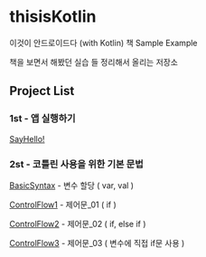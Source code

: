 # thisisKotlin
이것이 안드로이드다 (with Kotlin) 책 Sample Example

책을 보면서 해봤던 실습 들 정리해서 올리는 저장소

## Project List

### 1st - 앱 실행하기

[SayHello!](https://github.com/hkdong0694/thisisKotlin/tree/master/1st_01_SayHello)

### 2st - 코틀린 사용을 위한 기본 문법

[BasicSyntax](https://github.com/hkdong0694/thisisKotlin/tree/master/2st_01_BasicSyntax) - 변수 할당 ( var, val )

[ControlFlow1](https://github.com/hkdong0694/thisisKotlin/tree/master/2st_02_ControlFlow1) - 제어문_01 ( if )

[ControlFlow2](https://github.com/hkdong0694/thisisKotlin/tree/master/2st_02_ControlFlow2) - 제어문_02 ( if, else if )

[ControlFlow3](https://github.com/hkdong0694/thisisKotlin/tree/master/2st_02_ControlFlow3) - 제어문_03 ( 변수에 직접 if문 사용 )



